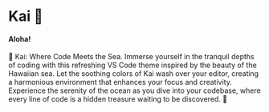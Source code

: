 # Kai 🌊

<div align="center>
	<img src="./assets/kai.png" alt="Kai - a Visual Studio Code theme">
</div>

#### Aloha!

🌊 Kai: Where Code Meets the Sea. Immerse yourself in the tranquil depths of coding with this refreshing VS Code theme inspired by the beauty of the Hawaiian sea. Let the soothing colors of Kai wash over your editor, creating a harmonious environment that enhances your focus and creativity. Experience the serenity of the ocean as you dive into your codebase, where every line of code is a hidden treasure waiting to be discovered. 🦞
